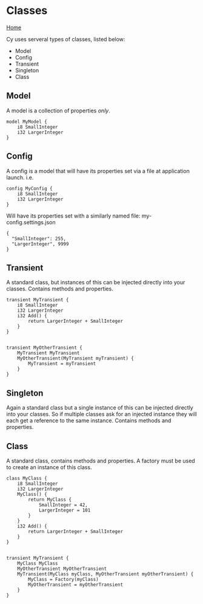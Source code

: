 # Classes

[Home](index)

Cy uses serveral types of classes, listed below:
- Model
- Config
- Transient
- Singleton
- Class

## Model
A model is a collection of properties *only*.
```
model MyModel {
    i8 SmallInteger
    i32 LargerInteger
}
```

## Config
A config is a model that will have its properties set via a file at application launch. i.e.
```
config MyConfig {
    i8 SmallInteger
    i32 LargerInteger
}
```
Will have its properties set with a similarly named file:
my-config.settings.json
```
{
  "SmallInteger": 255,
  "LargerInteger", 9999
}
```

## Transient
A standard class, but instances of this can be injected directly into your classes. Contains methods and properties.

```
transient MyTransient {
    i8 SmallInteger
    i32 LargerInteger
    i32 Add() {
        return LargerInteger + SmallInteger
    }
}


transient MyOtherTransient {
    MyTransient MyTransient
    MyOtherTransient(MyTransient myTransient) {
        MyTransient = myTransient
    }
}
```

## Singleton
Again a standard class but a single instance of this can be injected directly into your classes. So if multiple classes ask for an injected instance they will each get a reference to the same instance. Contains methods and properties.

## Class
A standard class, contains methods and properties. A factory must be used to create an instance of this class.

```
class MyClass {
    i8 SmallInteger
    i32 LargerInteger
    MyClass() {
        return MyClass {
            SmallInteger = 42,
            LargerInteger = 101
        }
    }
    i32 Add() {
        return LargerInteger + SmallInteger
    }
}


transient MyTransient {
    MyClass MyClass
    MyOtherTransient MyOtherTransient
    MyTransient(MyClass myClass, MyOtherTransient myOtherTransient) {
        MyClass = Factory(myClass)
        MyOtherTransient = myOtherTransient
    }
}
```
